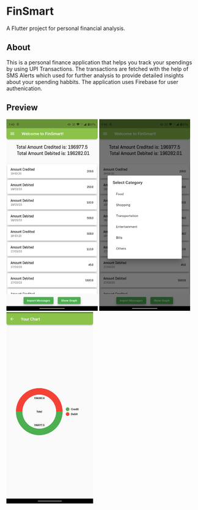 # FinSmart

A Flutter project for personal financial analysis.

## About

This is a personal finance application that helps you track your spendings by using UPI Transactions. The transactions are fetched with the help of SMS Alerts which used for further analysis to provide detailed insights about your spending habbits. The application uses Firebase for user authenication.

## Preview

<img src = "https://github.com/adityaaa-31/FinSmart/blob/main/assets/images/Picture1.png" height = 500px /> <img src = "https://github.com/adityaaa-31/FinSmart/blob/main/assets/images/Picture2.png" height = 500 px /> <img src = "https://github.com/adityaaa-31/FinSmart/blob/main/assets/images/Picture3.png" height = 500 px/>
